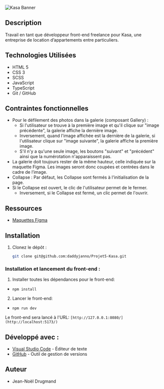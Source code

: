 ![Kasa Banner](https://user.oc-static.com/upload/2023/04/03/1680512368252_Kasa%20logo.png)

## Description

Travail en tant que développeur front-end freelance pour Kasa, une entreprise de location d’appartements entre particuliers.

## Technologies Utilisées

-   HTML 5
-   CSS 3
-   SCSS
-   JavaScript
-   TypeScript
-   Git / GitHub

## Contraintes fonctionnelles

- Pour le défilement des photos dans la galerie (composant Gallery) :
    - Si l'utilisateur se trouve à la première image et qu'il clique sur "image précédente", la galerie affiche la dernière image.
    - Inversement, quand l'image affichée est la dernière de la galerie, si l'utilisateur clique sur "image suivante", la galerie affiche la première image.
    - S'il n'y a qu'une seule image, les boutons "suivant" et "précédent" ainsi que la numérotation n'apparaissent pas.
- La galerie doit toujours rester de la même hauteur, celle indiquée sur la maquette Figma. Les images seront donc coupées et centrées dans le cadre de l’image.
- Collapse : Par défaut, les Collapse sont fermés à l'initialisation de la page.
- Si le Collapse est ouvert, le clic de l'utilisateur permet de le fermer.
    - Inversement, si le Collapse est fermé, un clic permet de l'ouvrir.

## Ressources

-   [Maquettes Figma](https://www.figma.com/design/2BZEoBhyxt5IwZgRn0wGsL/Kasa_FR?node-id=0-1&p=f&t=75iiPNeBrmFlPMoF-0)

## Installation

1. Clonez le dépôt :

    ```bash
    git clone git@github.com:daddyjanno/Projet5-Kasa.git
    ```


### Installation et lancement du front-end :

1. Installer toutes les dépendances pour le front-end:

-   `npm install`

2. Lancer le front-end:

-   `npm run dev`

Le front-end sera lancé à l'URL:
`[http://127.0.0.1:8080/](http://localhost:5173/)`


## Développé avec :

-   [Visual Studio Code](https://code.visualstudio.com/) - Éditeur de texte
-   [GitHub](https://github.com/) - Outil de gestion de versions


## Auteur

-   Jean-Noël Drugmand
